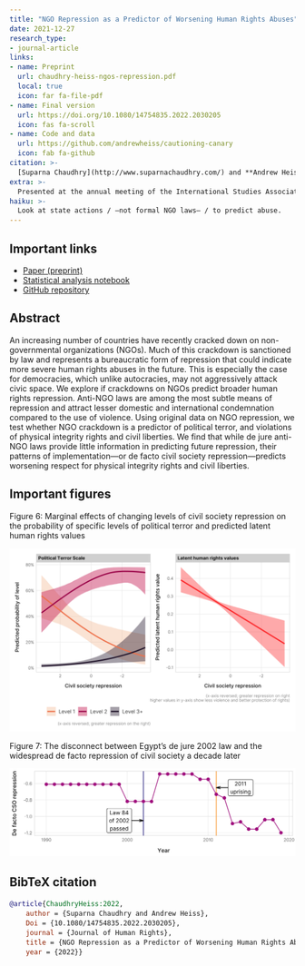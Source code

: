 ```yaml
---
title: "NGO Repression as a Predictor of Worsening Human Rights Abuses"
date: 2021-12-27
research_type:
- journal-article
links:
- name: Preprint
  url: chaudhry-heiss-ngos-repression.pdf
  local: true
  icon: far fa-file-pdf
- name: Final version
  url: https://doi.org/10.1080/14754835.2022.2030205
  icon: fas fa-scroll
- name: Code and data
  url: https://github.com/andrewheiss/cautioning-canary
  icon: fab fa-github
citation: >-
  [Suparna Chaudhry](http://www.suparnachaudhry.com/) and **Andrew Heiss**, "NGO Repression as a Predictor of Worsening Human Rights Abuses," *Journal of Human Rights*, forthcoming, doi: [`10.1080/14754835.2022.2030205`](https://doi.org/10.1080/14754835.2022.2030205)
extra: >-
  Presented at the annual meeting of the International Studies Association (ISA), online, April 2021; and at the "Human Rights on the Edge: The Future of International Human Rights Law and Practice" workshop at Arizona State University, online, April 29, 2021
haiku: >-
  Look at state actions / —not formal NGO laws— / to predict abuse.
---
```


## Important links

- [Paper (preprint)](chaudhry-heiss-ngos-repression.pdf)
- [Statistical analysis notebook](https://stats.andrewheiss.com/cautioning-canary/)
- [GitHub repository](https://github.com/andrewheiss/cautioning-canary)


## Abstract

An increasing number of countries have recently cracked down on non-governmental organizations (NGOs). Much of this crackdown is sanctioned by law and represents a bureaucratic form of repression that could indicate more severe human rights abuses in the future. This is especially the case for democracies, which unlike autocracies, may not aggressively attack civic space. We explore if crackdowns on NGOs predict broader human rights repression. Anti-NGO laws are among the most subtle means of repression and attract lesser domestic and international condemnation compared to the use of violence. Using original data on NGO repression, we test whether NGO crackdown is a predictor of political terror, and violations of physical integrity rights and civil liberties. We find that while de jure anti-NGO laws provide little information in predicting future repression, their patterns of implementation—or de facto civil society repression—predicts worsening respect for physical integrity rights and civil liberties.


## Important figures

Figure 6: Marginal effects of changing levels of civil society repression on the probability of specific levels of political terror and predicted latent human rights values

![Figure 6: Marginal effects of changing levels of civil society repression on the probability of specific levels of political terror and predicted latent human rights values](plot-mfx-e2ab.png)

Figure 7: The disconnect between Egypt’s de jure 2002 law and the widespread de facto repression of civil society a decade later

![Figure 7: The disconnect between Egypt’s de jure 2002 law and the widespread de facto repression of civil society a decade later](plot-egypt-cs.png)


## BibTeX citation

```bibtex
@article{ChaudhryHeiss:2022,
    author = {Suparna Chaudhry and Andrew Heiss},
    Doi = {10.1080/14754835.2022.2030205},
    journal = {Journal of Human Rights},
    title = {NGO Repression as a Predictor of Worsening Human Rights Abuses},
    year = {2022}}
```
